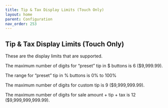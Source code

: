 ```yaml
---
title: Tip & Tax Display Limits (Touch Only)
layout: home
parent: Configuration
nav_order: 253
---
```


## Tip & Tax Display Limits (Touch Only)

These are the display limits that are supported.

The maximum number of digits for “preset” tip in \$ buttons is 6
(\$9,999.99).

The range for “preset” tip in % buttons is 0% to 100%

The maximum number of digits for custom tip is 9 (\$9,999,999.99).

The maximum number of digits for sale amount + tip + tax is 12
(\$9,999,999,999.99).

###